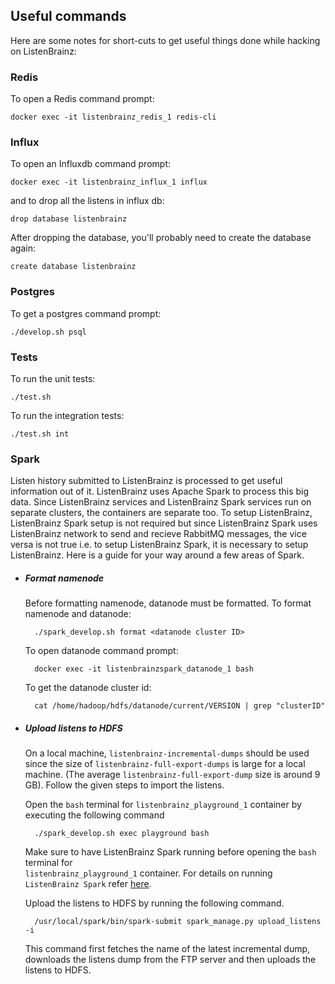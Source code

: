## Useful commands

Here are some notes for short-cuts to get useful things done while hacking on ListenBrainz:

### Redis

To open a Redis command prompt:

    docker exec -it listenbrainz_redis_1 redis-cli


### Influx

To open an Influxdb command prompt:

    docker exec -it listenbrainz_influx_1 influx

and to drop all the listens in influx db:

    drop database listenbrainz

After dropping the database, you'll probably need to create the database again:

    create database listenbrainz


### Postgres

To get a postgres command prompt:

    ./develop.sh psql

### Tests

To run the unit tests:

    ./test.sh

To run the integration tests:

    ./test.sh int

### Spark

Listen history submitted to ListenBrainz is processed to get useful information out of it. ListenBrainz uses Apache Spark to process this big data. Since ListenBrainz services and ListenBrainz Spark services run on separate clusters, the containers are separate too. To setup ListenBrainz, ListenBrainz Spark setup is not required but since ListenBrainz Spark uses ListenBrainz network to send and recieve RabbitMQ messages, the vice versa is not true i.e. to setup ListenBrainz Spark, it is necessary to setup ListenBrainz. Here is a guide for your way around a few areas of Spark.

- ##### Format namenode
    Before formatting namenode, datanode must be formatted. To format namenode and datanode:

        ./spark_develop.sh format <datanode cluster ID>

    To open datanode command prompt:

        docker exec -it listenbrainzspark_datanode_1 bash

    To get the datanode cluster id:

        cat /home/hadoop/hdfs/datanode/current/VERSION | grep "clusterID"
    
- ##### Upload listens to HDFS

    On a local machine, ``listenbrainz-incremental-dumps`` should be used since the size of ``listenbrainz-full-export-dumps`` is large for a local machine. (The average ``listenbrainz-full-export-dump`` size is around 9 GB). Follow the given steps to import the listens.

    Open the ``bash`` terminal for  ``listenbrainz_playground_1`` container by executing the following command

        ./spark_develop.sh exec playground bash

    Make sure to have ListenBrainz Spark running before opening the ``bash`` terminal for  
    ``listenbrainz_playground_1`` container. For details on running ``ListenBrainz Spark`` refer [here](https://github.com/metabrainz/listenbrainz-server/blob/master/docs/dev/devel-env.rst#set-up-listenbrainz-spark-development-environment).

    Upload the listens to HDFS by running the following command.
        
        /usr/local/spark/bin/spark-submit spark_manage.py upload_listens -i

    This command first fetches the name of the latest incremental dump, downloads the listens dump from the FTP server and then uploads the listens to HDFS.